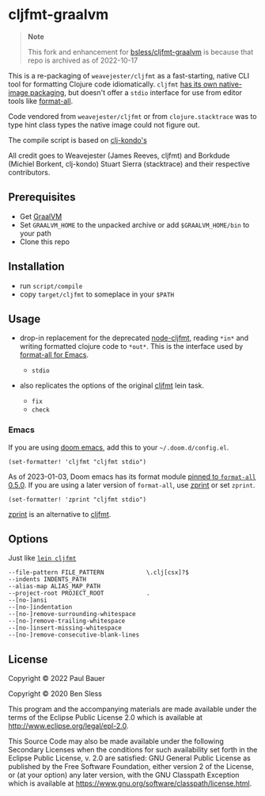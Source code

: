 # cljfmt-graalvm

> **Note**
>
> This fork and enhancement for [bsless/cljfmt-graalvm](https://github.com/bsless/cljfmt-graalvm)
> is because that repo is archived as of 2022-10-17

This is a re-packaging of `weavejester/cljfmt` as a fast-starting, native CLI tool for formatting Clojure code idiomatically.
`cljfmt` [has its own native-image packaging](https://github.com/weavejester/cljfmt/blob/master/cljfmt/project.clj#L38-L41), but doesn't offer a `stdio` interface for use from editor tools like [format-all](https://github.com/lassik/emacs-format-all-the-code).

Code vendored from `weavejester/cljfmt` or from `clojure.stacktrace` was to type
hint class types the native image could not figure out.

The compile script is based on
[clj-kondo's](https://github.com/borkdude/clj-kondo/blob/master/script/compile)

All credit goes to Weavejester (James Reeves, cljfmt) and Borkdude
(Michiel Borkent, clj-kondo) Stuart Sierra (stacktrace) and their
respective contributors.

## Prerequisites

- Get [GraalVM](https://www.graalvm.org/latest/docs/getting-started/)
- Set `GRAALVM_HOME` to the unpacked archive or add `$GRAALVM_HOME/bin` to your path
- Clone this repo

## Installation

- run `script/compile`
- copy `target/cljfmt` to someplace in your `$PATH`

## Usage

- drop-in replacement for the deprecated [node-cljfmt](https://github.com/snoe/node-cljfmt),
  reading `*in*` and writing formatted clojure code to `*out*`.  This is the interface
  used by [format-all for Emacs](https://github.com/lassik/emacs-format-all-the-code).
    - `stdio`

- also replicates the options of the original [cljfmt](https://github.com/weavejester/cljfmt) lein task.
    - `fix`
    - `check`

### Emacs

If you are using [doom emacs](https://github.com/doomemacs), add this to your `~/.doom.d/config.el`.

```emacs
(set-formatter! 'cljfmt "cljfmt stdio")
```

As of 2023-01-03, Doom emacs has its format module [pinned to `format-all` 0.5.0](https://github.com/doomemacs/doomemacs/blob/master/modules/editor/format/packages.el).
If you are using a later version of `format-all`, use [zprint](https://github.com/kkinnear/zprint) or set `zprint`.

```emacs
(set-formatter! 'zprint "cljfmt stdio")
```

[zprint](https://github.com/kkinnear/zprint) is an alternative to [cljfmt](https://github.com/weavejester/cljfmt).

## Options

Just like [`lein cljfmt`](https://github.com/weavejester/cljfmt#configuration)

```
--file-pattern FILE_PATTERN            \.clj[csx]?$
--indents INDENTS_PATH
--alias-map ALIAS_MAP_PATH
--project-root PROJECT_ROOT            .
--[no-]ansi
--[no-]indentation
--[no-]remove-surrounding-whitespace
--[no-]remove-trailing-whitespace
--[no-]insert-missing-whitespace
--[no-]remove-consecutive-blank-lines
```

## License

Copyright © 2022 Paul Bauer

Copyright © 2020 Ben Sless

This program and the accompanying materials are made available under the
terms of the Eclipse Public License 2.0 which is available at
http://www.eclipse.org/legal/epl-2.0.

This Source Code may also be made available under the following Secondary
Licenses when the conditions for such availability set forth in the Eclipse
Public License, v. 2.0 are satisfied: GNU General Public License as published by
the Free Software Foundation, either version 2 of the License, or (at your
option) any later version, with the GNU Classpath Exception which is available
at https://www.gnu.org/software/classpath/license.html.
